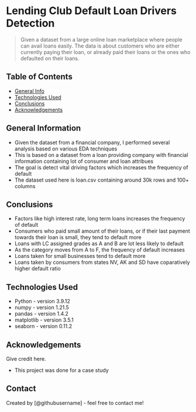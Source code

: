 # Lending Club Default Loan Drivers Detection
>  Given a dataset from a large online loan marketplace 
where people can avail loans easily. The data is about 
customers who are either currently paying their loan, or 
already paid their loans or the ones who defaulted on 
their loans.


## Table of Contents
* [General Info](#general-information)
* [Technologies Used](#technologies-used)
* [Conclusions](#conclusions)
* [Acknowledgements](#acknowledgements)

<!-- You can include any other section that is pertinent to your problem -->

## General Information
- Given the dataset from a financial company, I performed several analysis based on various EDA techniques
- This is based on a dataset from a loan providing company with financial information containing lot of consumer and loan attribues
- The goal is detect vital driving factors which increases the frequency of default
- The dataset used here is loan.csv containing around 30k rows and 100+ columns

<!-- You don't have to answer all the questions - just the ones relevant to your project. -->

## Conclusions
- Factors like high interest rate, long term loans increases the frequency of default
- Consumers who paid small amount of their loans, or if their last payment towards their loan is small, they tend to default more
- Loans with LC assigned grades as A and B are lot less likely to default
- As the category moves from A to F, the frequency of default increases
- Loans taken for small businesses tend to default more
- Loans taken by consumers from states NV, AK and SD have coparatively higher default ratio

<!-- You don't have to answer all the questions - just the ones relevant to your project. -->


## Technologies Used
- Python - version 3.9.12
- numpy - version 1.21.5
- pandas - version 1.4.2
- matplotlib - version 3.5.1
- seaborn - version 0.11.2

<!-- As the libraries versions keep on changing, it is recommended to mention the version of library used in this project -->

## Acknowledgements
Give credit here.
- This project was done for a case study


## Contact
Created by [@githubusername] - feel free to contact me!


<!-- Optional -->
<!-- ## License -->
<!-- This project is open source and available under the [... License](). -->

<!-- You don't have to include all sections - just the one's relevant to your project -->
